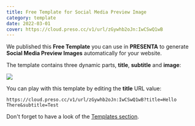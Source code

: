 ```yaml
---
title: Free Template for Social Media Preview Image
category: template
date: 2022-03-01
cover: https://cloud.preso.cc/v1/url/zGywhb2oJn:IwCSwQ1wB
---
```


We published this **Free Template** you can use in **PRESENTA** to generate **Social Media Preview Images** automatically for your website.

The template contains three dynamic parts, **title**, **subtitle** and **image**:

<div class="img">

![](https://cloud.preso.cc/v1/url/zGywhb2oJn:IwCSwQ1wB)

</div>

You can play with this template by editing the **title** URL value:

```shell
https://cloud.preso.cc/v1/url/zGywhb2oJn:IwCSwQ1wB?title=Hello There&subtitle=Test
```



Don't forget to have a look of the [Templates section](/templates/).